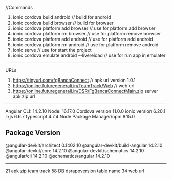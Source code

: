//Commands

1. ionic cordova build android // build for android
2. ionic cordova build browser // build for browser
3. ionic cordova platform add browser //  use for platform add browser
4. ionic cordova platform rm browser //  use for platform remove browser
5. ionic cordova platform add android //  use for platform add android
6. ionic cordova platform rm android //  use for platform remove android
7. ionic serve  // use for start the project
8. ionic cordova emulate android --livereload  // use for run app in emulater 


--------------------------------------------------------
URLs
1. https://tinyurl.com/fgBancaConnect // apk url version 1.0.1
2. https://online.futuregenerali.in/TeamTrack/Web // web url
3. https://online.futuregenerali.in/DSR/FgBancaConnectMain.zip  server apk zip url
--------------------------------------------------------
Angular CLI: 			    14.2.10
Node: 					    16.17.0
Cordova version			    11.0.0
ionic version			    6.20.1
rxjs                        6.6.7
typescript                  4.7.4
Node Package Manager/npm 	8.15.0


Package                         Version
---------------------------------------------------------
@angular-devkit/architect       0.1402.10
@angular-devkit/build-angular   14.2.10
@angular-devkit/core            14.2.10
@angular-devkit/schematics      14.2.10
@angular/cli                    14.2.10
@schematics/angular             14.2.10

----------------------------------------------------------

21 apk zip
team track
 58 DB
 dsrappversion table name
 34 web url
